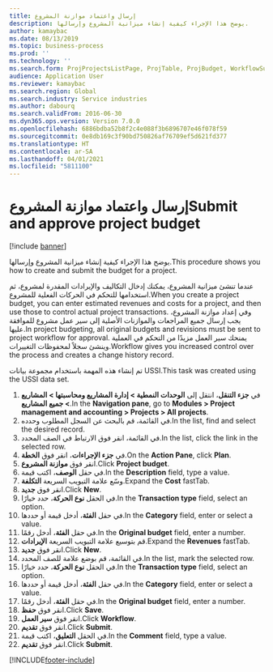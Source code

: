 ```yaml
---
title: إرسال واعتماد موازنة المشروع
description: يوضح هذا الإجراء كيفية إنشاء ميزانية المشروع وإرسالها.
author: kamaybac
ms.date: 08/13/2019
ms.topic: business-process
ms.prod: ''
ms.technology: ''
ms.search.form: ProjProjectsListPage, ProjTable, ProjBudget, WorkflowSubmitDialog
audience: Application User
ms.reviewer: kamaybac
ms.search.region: Global
ms.search.industry: Service industries
ms.author: dabourq
ms.search.validFrom: 2016-06-30
ms.dyn365.ops.version: Version 7.0.0
ms.openlocfilehash: 6886bdba52b8f2c4e088f3b6896707e46f078f59
ms.sourcegitcommit: 0e8db169c3f90bd750826af76709ef5d621fd377
ms.translationtype: HT
ms.contentlocale: ar-SA
ms.lasthandoff: 04/01/2021
ms.locfileid: "5811100"
---
```

# <a name="submit-and-approve-project-budget"></a><span data-ttu-id="d5503-103">إرسال واعتماد موازنة المشروع</span><span class="sxs-lookup"><span data-stu-id="d5503-103">Submit and approve project budget</span></span>

[!include [banner](../../includes/banner.md)]

<span data-ttu-id="d5503-104">يوضح هذا الإجراء كيفية إنشاء ميزانية المشروع وإرسالها.</span><span class="sxs-lookup"><span data-stu-id="d5503-104">This procedure shows you how to create and submit the budget for a project.</span></span> 

<span data-ttu-id="d5503-105">عندما تنشئ ميزانية المشروع، يمكنك إدخال التكاليف والإيرادات المقدرة لمشروع، ثم استخدامها للتحكم في الحركات الفعلية للمشروع.</span><span class="sxs-lookup"><span data-stu-id="d5503-105">When you create a project budget, you can enter estimated revenues and costs for a project, and then use those to control actual project transactions.</span></span> <span data-ttu-id="d5503-106">وفي إعداد موازنة المشروع، يجب إرسال جميع المراجعات والموازنات الأصلية إلى سير عمل مشروع للموافقة عليها.</span><span class="sxs-lookup"><span data-stu-id="d5503-106">In project budgeting, all original budgets and revisions must be sent to project workflow for approval.</span></span> <span data-ttu-id="d5503-107">يمنحك سير العمل مزيدًا من التحكم في العملية وينشئ سجلاً لمحفوظات التغييرات.</span><span class="sxs-lookup"><span data-stu-id="d5503-107">Workflow gives you increased control over the process and creates a change history record.</span></span>

<span data-ttu-id="d5503-108">تم إنشاء هذه المهمة باستخدام مجموعة بيانات USSI.</span><span class="sxs-lookup"><span data-stu-id="d5503-108">This task was created using the USSI data set.</span></span>

1. <span data-ttu-id="d5503-109">في **جزء التنقل**، انتقل إلى **الوحدات النمطية > إدارة المشاريع ومحاسبتها‬‬ > المشاريع > جميع المشاريع‬**‬.</span><span class="sxs-lookup"><span data-stu-id="d5503-109">In the **Navigation pane**, go to **Modules > Project management and accounting > Projects > All projects**.</span></span>
2. <span data-ttu-id="d5503-110">في القائمة، قم بالبحث عن السجل المطلوب وحدده.</span><span class="sxs-lookup"><span data-stu-id="d5503-110">In the list, find and select the desired record.</span></span>
3. <span data-ttu-id="d5503-111">في القائمة، انقر فوق الارتباط في الصف المحدد.</span><span class="sxs-lookup"><span data-stu-id="d5503-111">In the list, click the link in the selected row.</span></span>
4. <span data-ttu-id="d5503-112">في **جزء الإجراءات**، انقر فوق **الخطة**.</span><span class="sxs-lookup"><span data-stu-id="d5503-112">On the **Action Pane**, click **Plan**.</span></span>
5. <span data-ttu-id="d5503-113">انقر فوق **موازنة المشروع**.</span><span class="sxs-lookup"><span data-stu-id="d5503-113">Click **Project budget**.</span></span>
6. <span data-ttu-id="d5503-114">في حقل **الوصف**، اكتب قيمة.</span><span class="sxs-lookup"><span data-stu-id="d5503-114">In the **Description** field, type a value.</span></span>
7. <span data-ttu-id="d5503-115">وسّع علامة التبويب السريعة **التكلفة**.</span><span class="sxs-lookup"><span data-stu-id="d5503-115">Expand the **Cost** fastTab.</span></span>
8. <span data-ttu-id="d5503-116">انقر فوق **جديد**.</span><span class="sxs-lookup"><span data-stu-id="d5503-116">Click **New**.</span></span>
9. <span data-ttu-id="d5503-117">في الحقل **نوع الحركة**، حدد خيارًا.</span><span class="sxs-lookup"><span data-stu-id="d5503-117">In the **Transaction type** field, select an option.</span></span>
10. <span data-ttu-id="d5503-118">في حقل **الفئة**، أدخل قيمة أو حددها.</span><span class="sxs-lookup"><span data-stu-id="d5503-118">In the **Category** field, enter or select a value.</span></span>
11. <span data-ttu-id="d5503-119">في حقل **الفئة**، أدخل رقمًا.</span><span class="sxs-lookup"><span data-stu-id="d5503-119">In the **Original budget** field, enter a number.</span></span>
12. <span data-ttu-id="d5503-120">قم بتوسيع علامة التبويب السريعة **الإيرادات‬**.</span><span class="sxs-lookup"><span data-stu-id="d5503-120">Expand the **Revenues** fastTab.</span></span>
13. <span data-ttu-id="d5503-121">انقر فوق **جديد**.</span><span class="sxs-lookup"><span data-stu-id="d5503-121">Click **New**.</span></span>
14. <span data-ttu-id="d5503-122">في القائمة، قم بوضع علامة للصف المحدد.</span><span class="sxs-lookup"><span data-stu-id="d5503-122">In the list, mark the selected row.</span></span>
15. <span data-ttu-id="d5503-123">في الحقل **نوع الحركة**، حدد خيارًا.</span><span class="sxs-lookup"><span data-stu-id="d5503-123">In the **Transaction type** field, select an option.</span></span>
16. <span data-ttu-id="d5503-124">في حقل **الفئة**، أدخل قيمة أو حددها.</span><span class="sxs-lookup"><span data-stu-id="d5503-124">In the **Category** field, enter or select a value.</span></span>
17. <span data-ttu-id="d5503-125">في حقل **الفئة**، أدخل رقمًا.</span><span class="sxs-lookup"><span data-stu-id="d5503-125">In the **Original budget** field, enter a number.</span></span>
18. <span data-ttu-id="d5503-126">انقر فوق **حفظ**.</span><span class="sxs-lookup"><span data-stu-id="d5503-126">Click **Save**.</span></span>
19. <span data-ttu-id="d5503-127">انقر فوق **سير العمل**.</span><span class="sxs-lookup"><span data-stu-id="d5503-127">Click **Workflow**.</span></span>
20. <span data-ttu-id="d5503-128">انقر فوق **تقديم**.</span><span class="sxs-lookup"><span data-stu-id="d5503-128">Click **Submit**.</span></span>
21. <span data-ttu-id="d5503-129">في الحقل **التعليق**، اكتب قيمة.</span><span class="sxs-lookup"><span data-stu-id="d5503-129">In the **Comment** field, type a value.</span></span>
22. <span data-ttu-id="d5503-130">انقر فوق **تقديم**.</span><span class="sxs-lookup"><span data-stu-id="d5503-130">Click **Submit**.</span></span>



[!INCLUDE[footer-include](../../../includes/footer-banner.md)]